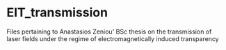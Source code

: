 # EIT_transmission
Files pertaining to Anastasios Zeniou' BSc thesis on the transmission of laser fields under the regime of electromagnetically induced transparency
